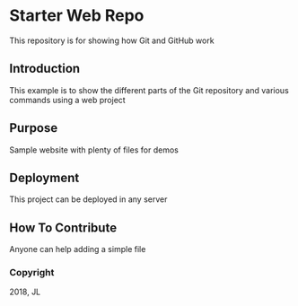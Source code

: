 # Starter Web Repo

This repository is for showing how Git and GitHub work

## Introduction

This example is to show the different parts of the Git repository and various commands using a web project

## Purpose

Sample website with plenty of files for demos

## Deployment

This project can be deployed in any server

## How To Contribute

Anyone can help adding a simple file

### Copyright

2018, JL